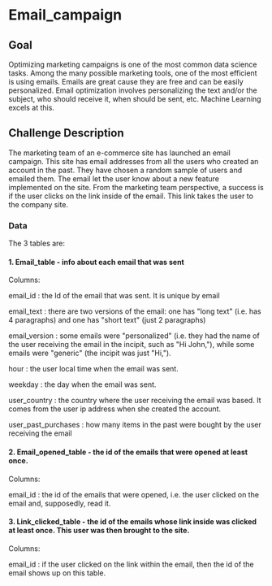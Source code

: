# Email_campaign

## Goal
Optimizing marketing campaigns is one of the most common data science tasks. Among the many possible marketing tools, one of the most efficient is using emails. Emails are great cause they are free and can be easily personalized. Email optimization involves personalizing the text and/or the subject, who should receive it, when should be sent, etc. Machine Learning excels at this.

## Challenge Description
The marketing team of an e-commerce site has launched an email campaign. This site has email addresses from all the users who created an account in the past. They have chosen a random sample of users and emailed them. The email let the user know about a new feature implemented on the site. From the marketing team perspective, a success is if the user clicks on the link inside of the email. This link takes the user to the company site.

### Data
The 3 tables are:

#### 1. Email_table - info about each email that was sent
Columns:

email_id : the Id of the email that was sent. It is unique by email

email_text : there are two versions of the email: one has "long text" (i.e. has 4 paragraphs) and one has "short text" (just 2 paragraphs)

email_version : some emails were "personalized" (i.e. they had the name of the user receiving the email in the incipit, such as "Hi John,"), while some emails were "generic" (the incipit was just "Hi,").

hour : the user local time when the email was sent.

weekday : the day when the email was sent.

user_country : the country where the user receiving the email was based. It comes from the user ip address when she created the account.

user_past_purchases : how many items in the past were bought by the user receiving the email

#### 2. Email_opened_table - the id of the emails that were opened at least once.
Columns:

email_id : the id of the emails that were opened, i.e. the user clicked on the email and, supposedly, read it.

#### 3. Link_clicked_table - the id of the emails whose link inside was clicked at least once. This user was then brought to the site.
Columns:

email_id : if the user clicked on the link within the email, then the id of the email shows up on this table.
